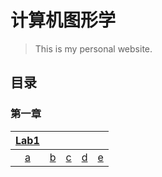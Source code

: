 # 计算机图形学
> This is my personal website.

## 目录
### 第一章
|[Lab1](https://liyi1003zcmu.github.io/CourseWare/CGChapters/Chapter1/Chapter-1-lab1.html)| | | | |
|:----:|:----:|:---:|:----:|:----:|
|[a](http://htmlpreview.github.io/?)|[b]()|[c]()|[d]()|[e]()|
